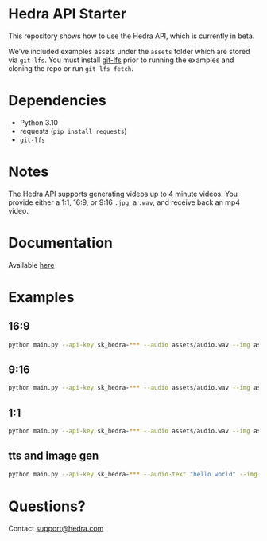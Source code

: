 # Hedra API Starter

This repository shows how to use the Hedra API, which is currently in beta.

We've included examples assets under the `assets` folder which are stored via `git-lfs`. You must install [git-lfs](https://git-lfs.com) prior to running the examples and cloning the repo or run `git lfs fetch`.

# Dependencies

* Python 3.10
* requests (`pip install requests`)
* `git-lfs`

# Notes

The Hedra API supports generating videos up to 4 minute videos. You provide either a 1:1, 16:9, or 9:16 `.jpg`, a `.wav`, and receive back an mp4 video.

# Documentation

Available [here](https://www.hedra.com/docs)

# Examples

## 16:9

```bash
python main.py --api-key sk_hedra-*** --audio assets/audio.wav --img assets/16_9.jpg --ar 16:9 --canary
```

## 9:16

```bash
python main.py --api-key sk_hedra-*** --audio assets/audio.wav --img assets/9_16.jpg --ar 9:16 --canary
```

## 1:1

```bash
python main.py --api-key sk_hedra-*** --audio assets/audio.wav --img assets/1:1.jpg --ar 1:1 --canary
```

## tts and image gen
```bash
python main.py --api-key sk_hedra-*** --audio-text "hello world" --img-prompt "cow boy" --ar 16:9 --canary
```

# Questions?

Contact support@hedra.com
